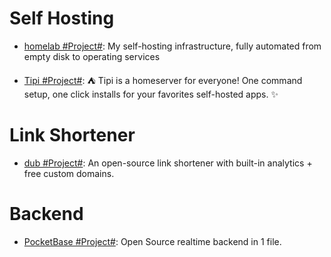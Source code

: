 # Self Hosting

- [homelab #Project#](https://github.com/khuedoan/homelab): My self-hosting infrastructure, fully automated from empty disk to operating services

- [Tipi #Project#](https://github.com/meienberger/runtipi): ⛺️ Tipi is a homeserver for everyone! One command setup, one click installs for your favorites self-hosted apps. ✨

# Link Shortener

- [dub #Project#](https://github.com/steven-tey/dub): An open-source link shortener with built-in analytics + free custom domains.

# Backend

- [PocketBase #Project#](https://github.com/pocketbase/pocketbase): Open Source realtime backend in 1 file.

